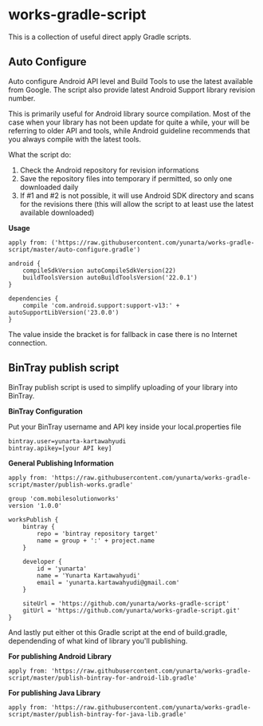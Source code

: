 # works-gradle-script

This is a collection of useful direct apply Gradle scripts.

## Auto Configure

Auto configure Android API level and Build Tools to use the latest available from Google. The script also provide latest Android Support library revision number.

This is primarily useful for Android library source compilation. Most of the case when your library has not been update for quite a while, your will be referring to older API and tools, while Android guideline recommends that you always compile with the latest tools.

What the script do:

1. Check the Android repository for revision informations
2. Save the repository files into temporary if permitted, so only one downloaded daily 
3. If #1 and #2 is not possible, it will use Android SDK directory and scans for the revisions there (this will allow the script to at least use the latest available downloaded)

**Usage**
```
apply from: ('https://raw.githubusercontent.com/yunarta/works-gradle-script/master/auto-configure.gradle')

android {
    compileSdkVersion autoCompileSdkVersion(22)
    buildToolsVersion autoBuildToolsVersion('22.0.1')
}
	
dependencies {
    compile 'com.android.support:support-v13:' + autoSupportLibVersion('23.0.0')
}
```

The value inside the bracket is for fallback in case there is no Internet connection.

## BinTray publish script

BinTray publish script is used to simplify uploading of your library into BinTray.

**BinTray Configuration**

Put your BinTray username and API key inside your local.properties file

```
bintray.user=yunarta-kartawahyudi
bintray.apikey=[your API key]
```

**General Publishing Information**
```
apply from: 'https://raw.githubusercontent.com/yunarta/works-gradle-script/master/publish-works.gradle'

group 'com.mobilesolutionworks'
version '1.0.0'

worksPublish {
    bintray {
        repo = 'bintray repository target'
        name = group + ':' + project.name
    }

    developer {
        id = 'yunarta'
        name = 'Yunarta Kartawahyudi'
        email = 'yunarta.kartawahyudi@gmail.com'
    }

    siteUrl = 'https://github.com/yunarta/works-gradle-script'
    gitUrl = 'https://github.com/yunarta/works-gradle-script.git'
}
```
And lastly put either ot this Gradle script at the end of build.gradle, dependending of what kind of library you'll publishing.

**For publishing Android Library**

```
apply from: 'https://raw.githubusercontent.com/yunarta/works-gradle-script/master/publish-bintray-for-android-lib.gradle'
```

**For publishing Java Library**

```
apply from: 'https://raw.githubusercontent.com/yunarta/works-gradle-script/master/publish-bintray-for-java-lib.gradle'
```


